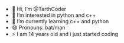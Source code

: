 - 👋 Hi, I’m @TarthCoder
- 👀 I’m interested in python and c++
- 🌱 I’m currently learning c++ and python
- 😄 Pronouns: bat/man
- ⚡ I am 14 years old and i just started coding

<!---
TarthCoder/TarthCoder is a ✨ special ✨ repository because its `README.md` (this file) appears on your GitHub profile.
You can click the Preview link to take a look at your changes.
--->
